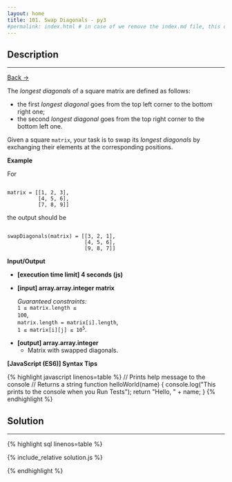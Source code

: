 ```yaml
---
layout: home
title: 101. Swap Diagonals - py3
#permalink: index.html # in case of we remove the index.md file, this doc will be the index page
---
```


<div class="row">
<div class="columnStmt" markdown="1">

## Description

---

[Back -> ](../README.md)

The _longest diagonals_ of a square matrix are defined as follows:

- the first _longest diagonal_ goes from the top left corner to the bottom right one;
- the second _longest diagonal_ goes from the top right corner to the bottom left one.

Given a square `matrix`, your task is to swap its _longest diagonals_ by exchanging their elements at the corresponding positions.

**Example**

For

<code type='preformat'>
matrix = [[1, 2, 3],
          [4, 5, 6],
          [7, 8, 9]]
</code>

the output should be

<code type='preformat'>
swapDiagonals(matrix) = [[3, 2, 1],
                         [4, 5, 6],
                         [9, 8, 7]]
</code>

**Input/Output**

- **[execution time limit] 4 seconds (js)**

- **[input] array.array.integer matrix**

  _Guaranteed constraints:_<br>
  <code>1 ≤ matrix.length ≤ 100</code>,<br> <code>matrix.length = matrix[i].length</code>,<br> <code>1 ≤ matrix[i][j] ≤ 10<sup>5</sup></code>.

* **[output] array.array.integer**
  - Matrix with swapped diagonals.

**[JavaScript (ES6)] Syntax Tips**

{% highlight javascript linenos=table %}
// Prints help message to the console
// Returns a string
function helloWorld(name) {
console.log("This prints to the console when you Run Tests");
return "Hello, " + name;
}
{% endhighlight %}

</div>
<div class="columnSol" markdown="1">

## Solution

---

{% highlight sql linenos=table %}

{% include_relative solution.js %}

{% endhighlight %}

</div>
</div>
